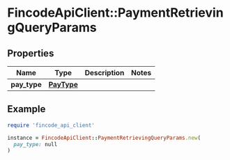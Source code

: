 # FincodeApiClient::PaymentRetrievingQueryParams

## Properties

| Name | Type | Description | Notes |
| ---- | ---- | ----------- | ----- |
| **pay_type** | [**PayType**](PayType.md) |  |  |

## Example

```ruby
require 'fincode_api_client'

instance = FincodeApiClient::PaymentRetrievingQueryParams.new(
  pay_type: null
)
```

